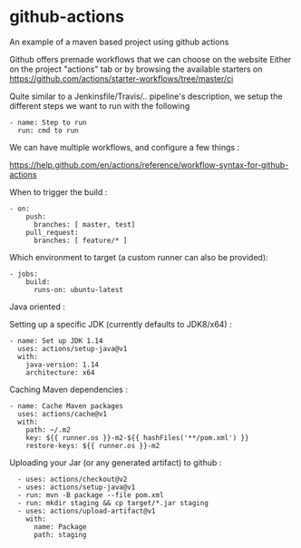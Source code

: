 # github-actions
An example of a maven based project using github actions 

Github offers premade workflows that we can choose on the website 
Either on the project "actions" tab or by browsing the available starters on https://github.com/actions/starter-workflows/tree/master/ci 

Quite similar to a Jenkinsfile/Travis/.. pipeline's description, we setup the different steps we want to run with the following

    - name: Step to run
      run: cmd to run

We can have multiple workflows, and configure a few things : 

https://help.github.com/en/actions/reference/workflow-syntax-for-github-actions

When to trigger the build :

    - on:
        push:
          branches: [ master, test]
        pull_request:
          branches: [ feature/* ]

Which environment to target (a custom runner can also be provided):

    - jobs:
        build:
          runs-on: ubuntu-latest

Java oriented : 

Setting up a specific JDK (currently defaults to JDK8/x64) :

    - name: Set up JDK 1.14
      uses: actions/setup-java@v1
      with:
        java-version: 1.14
        architecture: x64

Caching Maven dependencies :

    - name: Cache Maven packages
      uses: actions/cache@v1
      with:
        path: ~/.m2
        key: ${{ runner.os }}-m2-${{ hashFiles('**/pom.xml') }}
        restore-keys: ${{ runner.os }}-m2
        
Uploading your Jar (or any generated artifact) to github :

      - uses: actions/checkout@v2
      - uses: actions/setup-java@v1
      - run: mvn -B package --file pom.xml
      - run: mkdir staging && cp target/*.jar staging
      - uses: actions/upload-artifact@v1
        with:
          name: Package
          path: staging